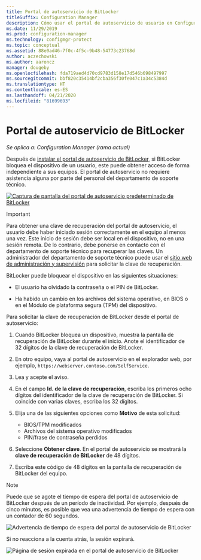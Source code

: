 ```yaml
---
title: Portal de autoservicio de BitLocker
titleSuffix: Configuration Manager
description: Cómo usar el portal de autoservicio de usuario en Configuration Manager para la recuperación de BitLocker
ms.date: 11/29/2019
ms.prod: configuration-manager
ms.technology: configmgr-protect
ms.topic: conceptual
ms.assetid: 88e0ad46-7f0c-4f5c-9b48-54773c23768d
author: aczechowski
ms.author: aaroncz
manager: dougeby
ms.openlocfilehash: fda719aed4d70cd9783d158e17d546b698497997
ms.sourcegitcommit: bbf820c35414bf2cba356f30fe047c1a34c5384d
ms.translationtype: HT
ms.contentlocale: es-ES
ms.lasthandoff: 04/21/2020
ms.locfileid: "81699693"
---
```

# <a name="bitlocker-self-service-portal"></a>Portal de autoservicio de BitLocker

*Se aplica a: Configuration Manager (rama actual)*

<!--3601034-->

Después de [instalar el portal de autoservicio de BitLocker](setup-websites.md), si BitLocker bloquea el dispositivo de un usuario, este puede obtener acceso de forma independiente a sus equipos. El portal de autoservicio no requiere asistencia alguna por parte del personal del departamento de soporte técnico.

[![Captura de pantalla del portal de autoservicio predeterminado de BitLocker](media/bitlocker-self-service-portal.png)](media/bitlocker-self-service-portal.png#lightbox)

> [!IMPORTANT]
> Para obtener una clave de recuperación del portal de autoservicio, el usuario debe haber iniciado sesión correctamente en el equipo al menos una vez. Este inicio de sesión debe ser local en el dispositivo, no en una sesión remota. De lo contrario, debe ponerse en contacto con el departamento de soporte técnico para recuperar las claves. Un administrador del departamento de soporte técnico puede usar el [sitio web de administración y supervisión](helpdesk-portal.md) para solicitar la clave de recuperación.

BitLocker puede bloquear el dispositivo en las siguientes situaciones:

- El usuario ha olvidado la contraseña o el PIN de BitLocker.

- Ha habido un cambio en los archivos del sistema operativo, en BIOS o en el Módulo de plataforma segura (TPM) del dispositivo.

Para solicitar la clave de recuperación de BitLocker desde el portal de autoservicio:

1. Cuando BitLocker bloquea un dispositivo, muestra la pantalla de recuperación de BitLocker durante el inicio. Anote el identificador de 32 dígitos de la clave de recuperación de BitLocker.

1. En otro equipo, vaya al portal de autoservicio en el explorador web, por ejemplo, `https://webserver.contoso.com/SelfService`.

1. Lea y acepte el aviso.

1. En el campo **Id. de la clave de recuperación**, escriba los primeros ocho dígitos del identificador de la clave de recuperación de BitLocker. Si coincide con varias claves, escriba los 32 dígitos.

1. Elija una de las siguientes opciones como **Motivo** de esta solicitud:

    - BIOS/TPM modificados
    - Archivos del sistema operativo modificados
    - PIN/frase de contraseña perdidos

1. Seleccione **Obtener clave**. En el portal de autoservicio se mostrará la **clave de recuperación de BitLocker** de 48 dígitos.

1. Escriba este código de 48 dígitos en la pantalla de recuperación de BitLocker del equipo.

> [!NOTE]
> Puede que se agote el tiempo de espera del portal de autoservicio de BitLocker después de un período de inactividad. Por ejemplo, después de cinco minutos, es posible que vea una advertencia de tiempo de espera con un contador de 60 segundos.
>
> ![Advertencia de tiempo de espera del portal de autoservicio de BitLocker](media/bitlocker-self-service-portal-timeout-warning.png)
>
> Si no reacciona a la cuenta atrás, la sesión expirará.
>
> ![Página de sesión expirada en el portal de autoservicio de BitLocker](media/bitlocker-self-service-portal-session-expired.png)
